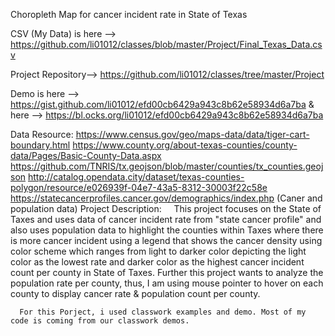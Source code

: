 Choropleth Map for cancer incident rate in State of Texas


CSV (My Data) is here --> https://github.com/li01012/classes/blob/master/Project/Final_Texas_Data.csv

Project Repository--> https://github.com/li01012/classes/tree/master/Project

Demo is here --> https://gist.github.com/li01012/efd00cb6429a943c8b62e58934d6a7ba
      & here --> https://bl.ocks.org/li01012/efd00cb6429a943c8b62e58934d6a7ba

Data Resource: https://www.census.gov/geo/maps-data/data/tiger-cart-boundary.html
               https://www.county.org/about-texas-counties/county-data/Pages/Basic-County-Data.aspx
               https://github.com/TNRIS/tx.geojson/blob/master/counties/tx_counties.geojson
               http://catalog.opendata.city/dataset/texas-counties-polygon/resource/e026939f-04e7-43a5-8312-30003f22c58e
               https://statecancerprofiles.cancer.gov/demographics/index.php (Caner and population data)
Project Description:
      This project focuses on the State of Taxes and uses data of cancer incident rate from "state cancer profile" and also uses population data to highlight the counties within Taxes where there is more cancer incident using a legend that shows the cancer density using color scheme which ranges from light to darker color depicting the light color as the lowest rate and darker color as the highest cancer incident count per county in State of Taxes.
      Further this  project wants to analyze the population rate per county, thus, I am using mouse pointer to hover on each county to display cancer rate & population count per county.
      
      For this Porject, i used classwork examples and demo. Most of my code is coming from our classwork demos.


